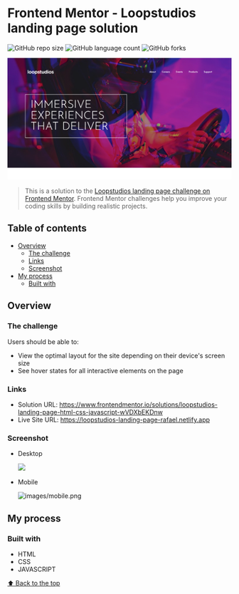 # Frontend Mentor - Loopstudios landing page solution

![GitHub repo size](https://img.shields.io/github/repo-size/RafaelHDSV/Loopstudios-landing-page?style=for-the-badge)
![GitHub language count](https://img.shields.io/github/languages/count/RafaelHDSV/Loopstudios-landing-page?style=for-the-badge)
![GitHub forks](https://img.shields.io/github/forks/RafaelHDSV/Loopstudios-landing-page?style=for-the-badge)

<img src="images/desktop_main.png" alt="images/desktop_main.png">

> This is a solution to the [Loopstudios landing page challenge on Frontend Mentor](https://www.frontendmentor.io/challenges/loopstudios-landing-page-N88J5Onjw). Frontend Mentor challenges help you improve your coding skills by building realistic projects. 

## Table of contents

- [Overview](#overview)
  - [The challenge](#the-challenge)
  - [Links](#links)
  - [Screenshot](#screenshot)
- [My process](#my-process)
  - [Built with](#built-with)

## Overview

### The challenge

Users should be able to:

- View the optimal layout for the site depending on their device's screen size
- See hover states for all interactive elements on the page

### Links

- Solution URL: https://www.frontendmentor.io/solutions/loopstudios-landing-page-html-css-javascript-wVDXbEKDnw
- Live Site URL: https://loopstudios-landing-page-rafael.netlify.app

### Screenshot

  - Desktop
  
    ![](images/desktop.png)
    
  - Mobile
    
    <img src="images/mobile.png" alt="images/mobile.png" width="300px">

## My process

### Built with

- HTML
- CSS
- JAVASCRIPT

[⬆ Back to the top](#frontend-mentor---loopstudios-landing-page-solution)<br>
